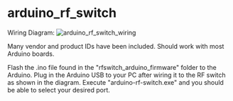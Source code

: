 # arduino_rf_switch

Wiring Diagram:
![arduino_rf_switch_wiring](https://github.com/user-attachments/assets/f947383b-d364-4c4b-a21b-ecad99677968)

Many vendor and product IDs have been included. Should work with most Arduino boards.

Flash the .ino file found in the "rfswitch_arduino_firmware" folder to the Arduino. Plug in the Arduino USB to your PC after wiring it to the RF switch as shown in the diagram. Execute "arduino-rf-switch.exe" and you should be able to select your desired port.



